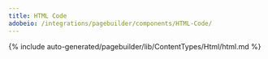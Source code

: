 ```yaml
---
title: HTML Code
adobeio: /integrations/pagebuilder/components/HTML-Code/
---
```


<!--
The reference doc content is generated automatically from the source code.
To update this section, update the doc blocks in the source code
-->

{% include auto-generated/pagebuilder/lib/ContentTypes/Html/html.md %}
